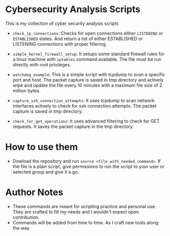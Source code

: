# Cybersecurity Analysis Scripts
This is my collection of cyber security analysis scripts

- `check_ip_connections`: Checks for open connections either `LISTENING` or `ESTABLISHED` states. And return a list of either ESTABLISHED or LISTENING connections with proper filtering.

- `simple_kernel_firewall_setup`: It setups some standard firewall rules for a linux machine with `iptables` command available. The file must be run directly with root privileges.

- `watchdog_example`: This is a simple script with tcpdump to scan a specific port and host. The packet capture is saved in tmp directory and actively wipe and update the file every 10 minutes with a maximum file size of 2 million bytes.

- `capture_ssh_connection_attempts`: It uses tcpdump to scan network interfaces actively to check for ssh connection attempts. The packet capture is saved in tmp directory.

- `check_for_get_operations`: It uses advanced filtering to check for GET requests. It saves the packet capture in the tmp directory.

# How to use them

- Dowload the repository and run `source <file_with_needed_command>`. If the file is a plain script, give permissions to run the script to your user or selected group and give it a go.

# Author Notes

- These commands are meant for scripting practice and personal use. They are crafted to fill my needs and I wouldn't expect open contribution.
- Commands will be added from time to time. As I craft new tools along the way.
